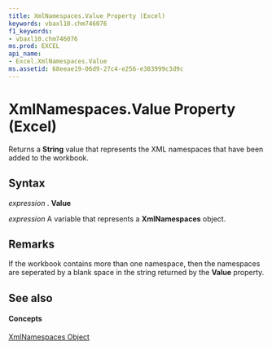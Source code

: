 ```yaml
---
title: XmlNamespaces.Value Property (Excel)
keywords: vbaxl10.chm746076
f1_keywords:
- vbaxl10.chm746076
ms.prod: EXCEL
api_name:
- Excel.XmlNamespaces.Value
ms.assetid: 68eeae19-06d9-27c4-e256-e383999c3d9c
---
```



# XmlNamespaces.Value Property (Excel)

Returns a  **String** value that represents the XML namespaces that have been added to the workbook.


## Syntax

 _expression_ . **Value**

 _expression_ A variable that represents a **XmlNamespaces** object.


## Remarks

If the workbook contains more than one namespace, then the namespaces are seperated by a blank space in the string returned by the  **Value** property.


## See also


#### Concepts


[XmlNamespaces Object](xmlnamespaces-object-excel.md)

